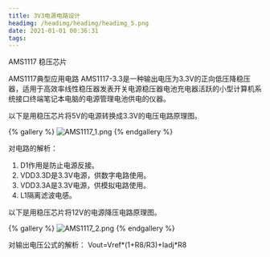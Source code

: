 ```yaml
---
title: 3V3电源电路设计
headimg: /headimg/headimg/headimg_5.png
date: 2021-01-01 00:36:31
tags:
---
```


AMS1117 稳压芯片

AMS1117典型应用电路
AMS1117-3.3是一种输出电压为3.3V的正向低压降稳压器，适用于高效率线性稳压器发表开关电源稳压器电池充电器活跃的小型计算机系统接口终端笔记本电脑的电源管理电池供电的仪器。

以下是用稳压芯片将5V的电源转换成3.3V的电压电路原理图。

{% gallery %}
![AMS1117_1.png](./AMS1117_1.png)
{% endgallery %}

对电路的解析：

1. D1作用是防止电源反接。
2. VDD3.3D是3.3V电源，供数字电路使用。
3. VDD3.3A是3.3V电源，供模拟电路使用。
4. L1隔离滤波电感。

以下是用稳压芯片将12V的电源降压电路原理图。

{% gallery %}
![AMS1117_2.png](./AMS1117_2.png)
{% endgallery %}

对输出电压公式的解析：
Vout=Vref*(1+R8/R3)+Iadj*R8

